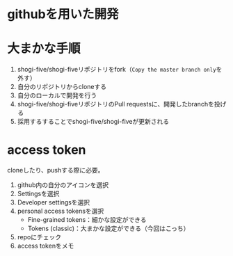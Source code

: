# githubを用いた開発

# 大まかな手順
1. shogi-five/shogi-fiveリポジトリをfork（`Copy the master branch only`を外す）
2. 自分のリポジトリからcloneする
3. 自分のローカルで開発を行う
4. shogi-five/shogi-fiveリポジトリのPull requestsに、開発したbranchを投げる
5. 採用するすることでshogi-five/shogi-fiveが更新される

# access token
cloneしたり、pushする際に必要。
1. github内の自分のアイコンを選択
2. Settingsを選択
3. Developer settingsを選択
4. personal access tokensを選択
	- Fine-grained tokens：細かな設定ができる
	- Tokens (classic)：大まかな設定ができる（今回はこっち）
5. repoにチェック
6. access tokenをメモ

